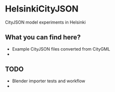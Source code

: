 # HelsinkiCityJSON
CityJSON model experiments in Helsinki



## What you can find here?
- Example CityJSON files converted from CityGML
- 


## TODO
- Blender importer tests and workflow
- 
